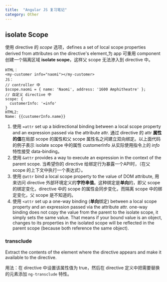 ```yaml
---
title:  "Angular JS 复习笔记"
category: Other
---
```

## isolate Scope

使用 directive 的 _scope_ 选项，defines a set of local scope properties derived from attributes on the directive's element,为 app 可重用 component 创建一个隔离区域 **isolate scope**，这样父 scope 无法渗入到 directive 中。

    HTML：
    <my-customer info="naomi"></my-customer>
    JS：
    // controller 中
    $scope.naomi = { name: 'Naomi', address: '1600 Amphitheatre' };
    // 自定义 directive 中
    scope: {
      customerInfo: '=info'
    }
    HTML2:
    Name: {{customerInfo.name}}

1. 使用 `=attr` set up a bidirectional binding between a local scope property and an expression passed via the attribute attr. 通过 directive 的 attr **属性的值**在局部 scope 的属性和父 scope 属性名之间建立双向绑定。以上面代码的例子表示 isolate scope 中的属性 customerInfo 从实际使用指令上的 _info_ 特性接受 data-binding。
2. 使用 `&attr` provides a way to execute an expression in the context of the parent scope. 当希望你的 directive 给绑定行为暴露一个API时，（在父 scope 的上下文中执行一个表达式）。
3. 使用 `@attr` bind a local scope property to the value of DOM attribute, 用来访问 directive 外部环境定义的**字符串值**。这种绑定是**单向**的，即父 scope 的绑定变化，directive 中的 scope 的属性会同步变化，而隔离 scope 中的绑定变化，父 scope 是不知道的。
4. 使用 `<attr` set up a one-way binding (**单向**绑定) between a local scope property and an expression passed via the attribute attr. one-way binding does not copy the value from the parent to the isolate scope, it simply sets the same value. That means if your bound value is an object, changes to its properties in the isolated scope will be reflected in the parent scope (because both reference the same object).

### transclude

Extract the contents of the element where the directive appears and make it available to the directive. 

用法：在 directive 中设置该属性值为 true，然后在 directive 定义中把需要替换的元素添加 `ng-transclude` 特性。
